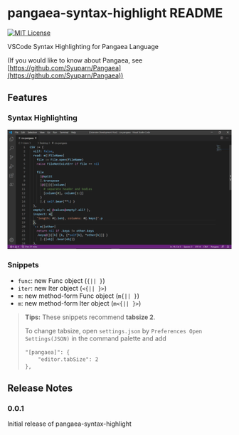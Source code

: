 # pangaea-syntax-highlight README

[![MIT License](https://img.shields.io/badge/license-MIT-blue.svg?style=flat)](LICENSE)

VSCode Syntax Highlighting for Pangaea Language

(If you would like to know about Pangaea, see [https://github.com/Syuparn/Pangaea](https://github.com/Syuparn/Pangaea))

## Features

### Syntax Highlighting

![highlighting](images/highlighting.png)

### Snippets

- `func`: new Func object (`{|| }`)
- `iter`: new Iter object (`<{|| }>`)
- `m`: new method-form Func object (`m{|| }`)
- `m`: new method-form Iter object (`m<{|| }>`)

> **Tips:** These snippets recommend **tabsize 2**.
> 
> To change tabsize, open `settings.json` by `Preferences Open Settings(JSON)`
> in the command palette and add
> 
> ```
> "[pangaea]": {
>     "editor.tabSize": 2
> }, 
> ```

## Release Notes

### 0.0.1

Initial release of pangaea-syntax-highlight
